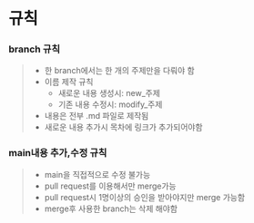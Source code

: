 # 규칙

 ### **branch 규칙**
> - 한 branch에서는 한 개의 주제만을 다뤄야 함
> - 이름 제작 규칙
> 	- 새로운 내용 생성시: new_주제
> 	- 기존 내용 수정시: modify_주제
> - 내용은 전부 .md 파일로 제작됨
> - 새로운 내용 추가시 목차에 링크가 추가되어야함

### **main내용 추가,수정 규칙**
> - main을 직접적으로 수정 불가능
> - pull request를 이용해서만 merge가능
> - pull request시 1명이상의 승인을 받아야지만 merge 가능함
> - merge후 사용한 branch는 삭제 해야함
